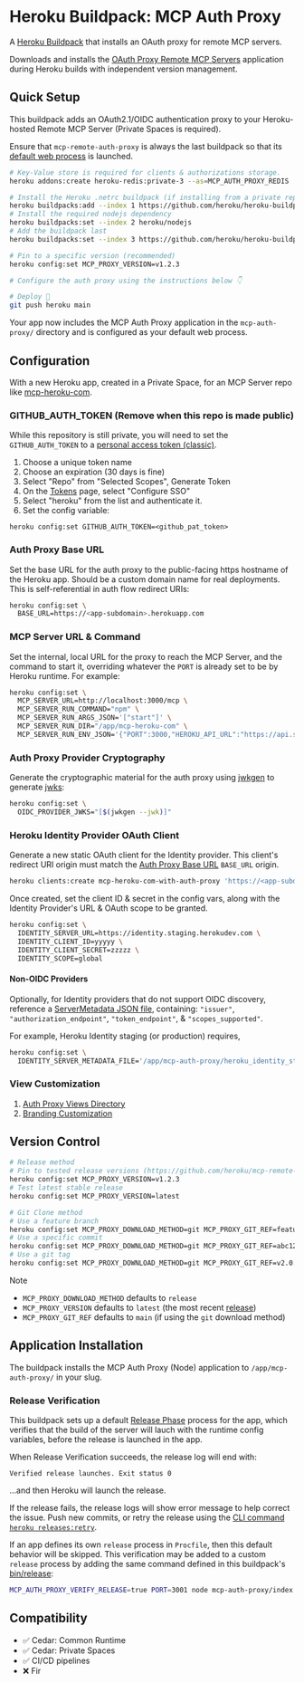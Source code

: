 # Heroku Buildpack: MCP Auth Proxy

A [Heroku Buildpack](https://devcenter.heroku.com/articles/buildpacks) that installs an OAuth proxy for remote MCP servers.

Downloads and installs the [OAuth Proxy Remote MCP Servers](https://github.com/heroku/mcp-remote-auth-proxy) application during Heroku builds with independent version management.

## Quick Setup

This buildpack adds an OAuth2.1/OIDC authentication proxy to your Heroku-hosted Remote MCP Server (Private Spaces is required).

Ensure that `mcp-remote-auth-proxy` is always the last buildpack so that its [default web process](bin/release) is launched.

```bash
# Key-Value store is required for clients & authorizations storage.
heroku addons:create heroku-redis:private-3 --as=MCP_AUTH_PROXY_REDIS

# Install the Heroku .netrc buildpack (if installing from a private repository)
heroku buildpacks:add --index 1 https://github.com/heroku/heroku-buildpack-github-netrc.git
# Install the required nodejs dependency
heroku buildpacks:set --index 2 heroku/nodejs
# Add the buildpack last
heroku buildpacks:set --index 3 https://github.com/heroku/heroku-buildpack-mcp-auth-proxy

# Pin to a specific version (recommended)
heroku config:set MCP_PROXY_VERSION=v1.2.3

# Configure the auth proxy using the instructions below 👇

# Deploy 🚀
git push heroku main
```

Your app now includes the MCP Auth Proxy application in the `mcp-auth-proxy/` directory and is configured as your default web process.

## Configuration

With a new Heroku app, created in a Private Space, for an MCP Server repo like [mcp-heroku-com](https://github.com/heroku/mcp-heroku-com).

### GITHUB_AUTH_TOKEN (Remove when this repo is made public)

While this repository is still private, you will need to set the `GITHUB_AUTH_TOKEN` to a [personal access token (classic)](https://github.com/settings/tokens/new).

1. Choose a unique token name
2. Choose an expiration (30 days is fine)
3. Select "Repo" from "Selected Scopes", Generate Token
4. On the [Tokens](https://github.com/settings/tokens) page, select "Configure SSO"
5. Select "heroku" from the list and authenticate it.
6. Set the config variable:

```
heroku config:set GITHUB_AUTH_TOKEN=<github_pat_token>
```

### Auth Proxy Base URL

Set the base URL for the auth proxy to the public-facing https hostname of the Heroku app. Should be a custom domain name for real deployments. This is self-referential in auth flow redirect URIs:

```bash
heroku config:set \
  BASE_URL=https://<app-subdomain>.herokuapp.com
```

### MCP Server URL & Command

Set the internal, local URL for the proxy to reach the MCP Server, and the command to start it, overriding whatever the `PORT` is already set to be by Heroku runtime. For example:

```bash
heroku config:set \
  MCP_SERVER_URL=http://localhost:3000/mcp \
  MCP_SERVER_RUN_COMMAND="npm" \
  MCP_SERVER_RUN_ARGS_JSON='["start"]' \
  MCP_SERVER_RUN_DIR="/app/mcp-heroku-com" \
  MCP_SERVER_RUN_ENV_JSON='{"PORT":3000,"HEROKU_API_URL":"https://api.staging.herokudev.com"}'
```

### Auth Proxy Provider Cryptography

Generate the cryptographic material for the auth proxy using [jwkgen](https://github.com/rakutentech/jwkgen) to generate [jwks](https://github.com/panva/node-oidc-provider/tree/main/docs#jwks):

```bash
heroku config:set \
  OIDC_PROVIDER_JWKS="[$(jwkgen --jwk)]"
```

### Heroku Identity Provider OAuth Client

Generate a new static OAuth client for the Identity provider. This client's redirect URI origin must match the [Auth Proxy Base URL](#auth-proxy-base-url) `BASE_URL` origin.

```bash
heroku clients:create mcp-heroku-com-with-auth-proxy 'https://<app-subdomain>.herokuapp.com/interaction/identity/callback'
```

Once created, set the client ID & secret in the config vars, along with the Identity Provider's URL & OAuth scope to be granted.

```bash
heroku config:set \
  IDENTITY_SERVER_URL=https://identity.staging.herokudev.com \
  IDENTITY_CLIENT_ID=yyyyy \
  IDENTITY_CLIENT_SECRET=zzzzz \
  IDENTITY_SCOPE=global
```

#### Non-OIDC Providers

Optionally, for Identity providers that do not support OIDC discovery,
reference a [ServerMetadata JSON file](https://github.com/panva/openid-client/blob/v6.x/docs/interfaces/ServerMetadata.md), containing: `"issuer"`, `"authorization_endpoint"`, `"token_endpoint"`, & `"scopes_supported"`.

For example, Heroku Identity staging (or production) requires,

```bash
heroku config:set \
  IDENTITY_SERVER_METADATA_FILE='/app/mcp-auth-proxy/heroku_identity_staging_metadata.json'
```

### View Customization

1. [Auth Proxy Views Directory](https://github.com/heroku/mcp-remote-auth-proxy?tab=readme-ov-file#auth-proxy-views-directory)
2. [Branding Customization](https://github.com/heroku/mcp-remote-auth-proxy?tab=readme-ov-file#branding-customization)

## Version Control

```bash
# Release method
# Pin to tested release versions (https://github.com/heroku/mcp-remote-auth-proxy/releases)
heroku config:set MCP_PROXY_VERSION=v1.2.3
# Test latest stable release
heroku config:set MCP_PROXY_VERSION=latest

# Git Clone method
# Use a feature branch
heroku config:set MCP_PROXY_DOWNLOAD_METHOD=git MCP_PROXY_GIT_REF=feature-auth-v2
# Use a specific commit
heroku config:set MCP_PROXY_DOWNLOAD_METHOD=git MCP_PROXY_GIT_REF=abc123def
# Use a git tag
heroku config:set MCP_PROXY_DOWNLOAD_METHOD=git MCP_PROXY_GIT_REF=v2.0.0-beta
```
> [!NOTE]
> - `MCP_PROXY_DOWNLOAD_METHOD` defaults to `release`
> - `MCP_PROXY_VERSION` defaults to `latest` (the most recent [release](https://github.com/heroku/mcp-remote-auth-proxy/releases/latest))
> - `MCP_PROXY_GIT_REF` defaults to `main` (if using the `git` download method)

## Application Installation

The buildpack installs the MCP Auth Proxy (Node) application to `/app/mcp-auth-proxy/` in your slug.


### Release Verification

This buildpack sets up a default [Release Phase](https://devcenter.heroku.com/articles/release-phase) process for the app, which verifies that the build of the server will lauch with the runtime config variables, before the release is launched in the app.

When Release Verification succeeds, the release log will end with:
```
Verified release launches. Exit status 0
```
…and then Heroku will launch the release.

If the release fails, the release logs will show error message to help correct the issue. Push new commits, or retry the release using the [CLI command `heroku releases:retry`](https://devcenter.heroku.com/articles/heroku-cli-commands#heroku-releases-retry).

If an app defines its own `release` process in `Procfile`, then this default behavior will be skipped. This verification may be added to a custom `release` process by adding the same command defined in this buildpack's [bin/release](bin/release):

```bash
MCP_AUTH_PROXY_VERIFY_RELEASE=true PORT=3001 node mcp-auth-proxy/index.js
```

## Compatibility

- :white_check_mark: Cedar: Common Runtime
- :white_check_mark: Cedar: Private Spaces
- :white_check_mark: CI/CD pipelines
- :x: Fir
